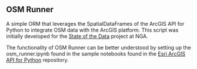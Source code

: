 ## OSM Runner

A simple ORM that leverages the SpatialDataFrames of the ArcGIS API for Python
to integrate OSM data with the ArcGIS platform. This script was initially
developed for the [State of the Data](https://github.com/ngageoint/state-of-the-data)
project at NGA.

The functionality of OSM Runner can be better understood by setting up the osm_runner.ipynb
found in the sample notebooks found in the [Esri ArcGIS API for Python](https://github.com/Esri/arcgis-python-api/tree/master/samples/02_power_users_developers) repository.